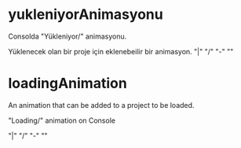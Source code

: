 # yukleniyorAnimasyonu
Consolda "Yükleniyor/" animasyonu.

Yüklenecek olan bir proje için eklenebeilir bir animasyon.
"|" "/" "-" "\"

# loadingAnimation
An animation that can be added to a project to be loaded.

"Loading/" animation on Console

"|" "/" "-" "\"
